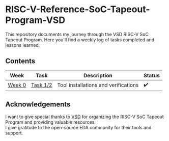 # RISC-V-Reference-SoC-Tapeout-Program-VSD
This repository documents my journey through the VSD RISC-V SoC Tapeout Program. Here you'll find a weekly log of tasks completed and lessons learned.

## Contents

| Week   | Task                              | Description                        | Status |
|--------|-----------------------------------|------------------------------------|--------|
| [Week 0](https://github.com/olivertwist47/RISC-V-Reference-SoC-Tapeout-Program-VSD/blob/94b528f07f19da8a648e2253bffd1e3321e7ff23/README.md) | [Task 1/2](https://github.com/olivertwist47/RISC-V-Reference-SoC-Tapeout-Program-VSD/blob/94b528f07f19da8a648e2253bffd1e3321e7ff23/README.md) | Tool installations and verifications | ✔️     |

## Acknowledgements

I want to give special thanks to [VSD](https://www.vlsisystemdesign.com/) for organizing the RISC-V SoC Tapeout Program and providing valuable resources.  
I give gratitude to the open-source EDA community for their tools and support.  
